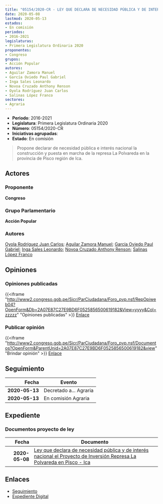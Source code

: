 ```yaml
---
title: "05154/2020-CR - LEY QUE DECLARA DE NECESIDAD PÚBLICA Y DE INTERÉS NACIONAL EL PROYECTO DE INVERSIÓN REPRESA LA POLVAREDA EN PISCO-ICA"
date: 2020-05-08
lastmod: 2020-05-13
estados:
- En comisión
periodos:
- 2016-2021
legislaturas:
- Primera Legislatura Ordinaria 2020
proponentes:
- Congreso
grupos:
- Acción Popular
autores:
- Aguilar Zamora Manuel
- García Oviedo Paul Gabriel
- Inga Sales Leonardo
- Novoa Cruzado Anthony Renson
- Oyola Rodríguez Juan Carlos
- Salinas López Franco
sectores:
- Agraria
---
```

- **Periodo**: 2016-2021
- **Legislatura**: Primera Legislatura Ordinaria 2020
- **Número**: 05154/2020-CR
- **Iniciativas agrupadas**: 
- **Estado**: En comisión

> Propone declarar de necesidad pùblica e interés nacional la construcción y puesta en marcha de la represa La Polvareda en la provincia de Pisco región de Ica.


## Actores

### Proponente

**Congreso**

### Grupo Parlamentario

**Acción Popular**

### Autores

[Oyola Rodríguez Juan Carlos](mailto:mailto:joyola@congreso.gob.pe); [Aguilar Zamora Manuel](mailto:mailto:maguilarz@congreso.gob.pe); [García Oviedo Paul Gabriel](mailto:mailto:pgarcia@congreso.gob.pe); [Inga Sales Leonardo](mailto:mailto:lingas@congreso.gob.pe); [Novoa Cruzado Anthony Renson](mailto:mailto:anovoa@congreso.gob.pe); [Salinas López Franco](mailto:mailto:fsalinas@congreso.gob.pe)

## Opiniones

### Opiniones publicadas

{{<iframe "http://www2.congreso.gob.pe/Sicr/ParCiudadana/Foro_pvp.nsf/RepOpiweb04?OpenForm&Db=2A07E87C27E9BD6F0525856500619182&View=yyyy&Col=zzzzz" "Opiniones publicadas" >}}
[Enlace](http://www2.congreso.gob.pe/Sicr/ParCiudadana/Foro_pvp.nsf/RepOpiweb04?OpenForm&Db=2A07E87C27E9BD6F0525856500619182&View=yyyy&Col=zzzzz)

### Publicar opinión

{{<iframe "http://www2.congreso.gob.pe/Sicr/ParCiudadana/Foro_pvp.nsf/Documentos?OpenForm&ParentUnid=2A07E87C27E9BD6F0525856500619182&view" "Brindar opinión" >}}
[Enlace](http://www2.congreso.gob.pe/Sicr/ParCiudadana/Foro_pvp.nsf/Documentos?OpenForm&ParentUnid=2A07E87C27E9BD6F0525856500619182&view)


## Seguimiento

| Fecha | Evento |
|------:|--------|
| **2020-05-13** | Decretado a... Agraria |
| **2020-05-13** | En comisión Agraria |

## Expediente

### Documentos proyecto de ley

| Fecha | Documento |
|------:|-----------|
| **2020-05-08** | [Ley que declara de necesidad pública y de interés nacional el Proyecto de Inversión Represa La Polvareda en Pisco - Ica](http://www.leyes.congreso.gob.pe/Documentos/2016_2021/Proyectos_de_Ley_y_de_Resoluciones_Legislativas/PL05154-20200508.pdf) |

## Enlaces

- [Seguimiento](http://www2.congreso.gob.pe/Sicr/TraDocEstProc/CLProLey2016.nsf/f7fff46988ca05b1052578e100829cc7/f8ee2b3dd285a70b052585630079b119?OpenDocument)
- [Expediente Digital](http://www2.congreso.gob.pe/Sicr/TraDocEstProc/Expvirt_2011.nsf/visbusqptramdoc1621/05154?opendocument)


